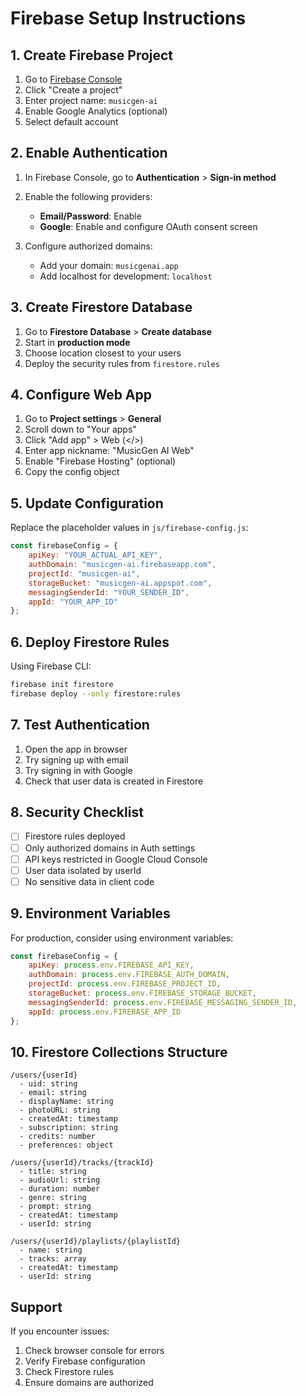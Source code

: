 # Firebase Setup Instructions

## 1. Create Firebase Project

1. Go to [Firebase Console](https://console.firebase.google.com/)
2. Click "Create a project"
3. Enter project name: `musicgen-ai`
4. Enable Google Analytics (optional)
5. Select default account

## 2. Enable Authentication

1. In Firebase Console, go to **Authentication** > **Sign-in method**
2. Enable the following providers:
   - **Email/Password**: Enable
   - **Google**: Enable and configure OAuth consent screen

3. Configure authorized domains:
   - Add your domain: `musicgenai.app`
   - Add localhost for development: `localhost`

## 3. Create Firestore Database

1. Go to **Firestore Database** > **Create database**
2. Start in **production mode**
3. Choose location closest to your users
4. Deploy the security rules from `firestore.rules`

## 4. Configure Web App

1. Go to **Project settings** > **General**
2. Scroll down to "Your apps"
3. Click "Add app" > Web (</>) 
4. Enter app nickname: "MusicGen AI Web"
5. Enable "Firebase Hosting" (optional)
6. Copy the config object

## 5. Update Configuration

Replace the placeholder values in `js/firebase-config.js`:

```javascript
const firebaseConfig = {
    apiKey: "YOUR_ACTUAL_API_KEY",
    authDomain: "musicgen-ai.firebaseapp.com",
    projectId: "musicgen-ai",
    storageBucket: "musicgen-ai.appspot.com",
    messagingSenderId: "YOUR_SENDER_ID",
    appId: "YOUR_APP_ID"
};
```

## 6. Deploy Firestore Rules

Using Firebase CLI:
```bash
firebase init firestore
firebase deploy --only firestore:rules
```

## 7. Test Authentication

1. Open the app in browser
2. Try signing up with email
3. Try signing in with Google
4. Check that user data is created in Firestore

## 8. Security Checklist

- [ ] Firestore rules deployed
- [ ] Only authorized domains in Auth settings
- [ ] API keys restricted in Google Cloud Console
- [ ] User data isolated by userId
- [ ] No sensitive data in client code

## 9. Environment Variables

For production, consider using environment variables:

```javascript
const firebaseConfig = {
    apiKey: process.env.FIREBASE_API_KEY,
    authDomain: process.env.FIREBASE_AUTH_DOMAIN,
    projectId: process.env.FIREBASE_PROJECT_ID,
    storageBucket: process.env.FIREBASE_STORAGE_BUCKET,
    messagingSenderId: process.env.FIREBASE_MESSAGING_SENDER_ID,
    appId: process.env.FIREBASE_APP_ID
};
```

## 10. Firestore Collections Structure

```
/users/{userId}
  - uid: string
  - email: string
  - displayName: string
  - photoURL: string
  - createdAt: timestamp
  - subscription: string
  - credits: number
  - preferences: object

/users/{userId}/tracks/{trackId}
  - title: string
  - audioUrl: string
  - duration: number
  - genre: string
  - prompt: string
  - createdAt: timestamp
  - userId: string

/users/{userId}/playlists/{playlistId}
  - name: string
  - tracks: array
  - createdAt: timestamp
  - userId: string
```

## Support

If you encounter issues:
1. Check browser console for errors
2. Verify Firebase configuration
3. Check Firestore rules
4. Ensure domains are authorized